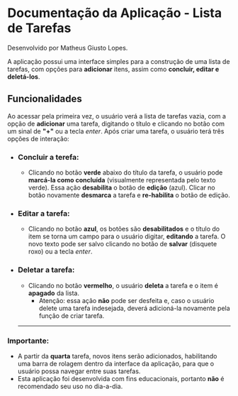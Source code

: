 # Documentação da Aplicação - Lista de Tarefas

Desenvolvido por Matheus Giusto Lopes.

A aplicação possui uma interface simples para a construção de uma lista de tarefas, com opções para **adicionar** itens, assim como **concluir, editar e deletá-los**.

## Funcionalidades
Ao acessar pela primeira vez, o usuário verá a lista de tarefas vazia, com a opção de **adicionar** uma tarefa, digitando o título e clicando no botão com um sinal de **"+"** ou a tecla *enter*. Após criar uma tarefa, o usuário terá três opções de interação:
 - ### Concluir a terefa:
    - Clicando no botão **verde** abaixo do título da tarefa, o usuário pode **marcá-la como concluída** (visualmente representada pelo texto verde). Essa ação **desabilita** o botão de **edição** (azul). Clicar no botão novamente **desmarca** a tarefa e **re-habilita** o botão de edição.
 - ### Editar a tarefa:
    - Clicando no botão **azul**, os botões são **desabilitados** e o título do item se torna um campo para o usuário digitar, **editando** a tarefa. O novo texto pode ser salvo clicando no botão de **salvar** (disquete roxo) ou a tecla *enter*.
 - ### Deletar a tarefa:
    - Clicando no botão **vermelho**, o usuário **deleta** a tarefa e o item é **apagado** da lista. 
      - Atenção: essa ação **não** pode ser desfeita e, caso o usuário delete uma tarefa indesejada, deverá adicioná-la novamente pela função de criar tarefa.
    ---
### Importante:
 - A partir da **quarta** tarefa, novos itens serão adicionados, habilitando uma barra de rolagem dentro da interface da aplicação, para que o usuário possa navegar entre suas tarefas.
 - Esta aplicação foi desenvolvida com fins educacionais, portanto **não** é recomendado seu uso no dia-a-dia.